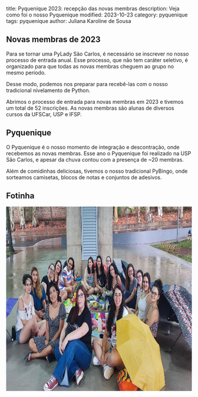title: Pyquenique 2023: recepção das novas membras
description: Veja como foi o nosso Pyquenique
modified: 2023-10-23
category: pyquenique
tags: pyquenique
author: Juliana Karoline de Sousa 

## Novas membras de 2023
Para se tornar uma PyLady São Carlos, é necessário se inscrever no nosso processo de entrada
anual. Esse processo, que não tem caráter seletivo, é organizado para que todas as novas membras
cheguem ao grupo no mesmo período.

Desse modo, podemos nos preparar para recebê-las com o nosso tradicional nivelamento de Python.

Abrimos o processo de entrada para novas membras em 2023 e tivemos um total de 52 inscrições.
As novas membras são alunas de diversos cursos da UFSCar, USP e IFSP.

## Pyquenique
O Pyquenique é o nosso momento de integração e descontração, onde recebemos as novas membras.
Esse ano o Pyquenique foi realizado na USP São Carlos, e apesar da chuva contou com a presença de ~20 membras.

Além de comidinhas deliciosas, tivemos o nosso tradicional PyBingo, onde sorteamos camisetas, blocos de notas
e conjuntos de adesivos.

## Fotinha
<img src="/images/pyquenique-2023/pyquenique-2023.jpg" width="800" height="500" alt="Foto do Pyquenique 2023" />
